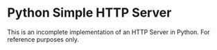 # Python Simple HTTP Server
This is an incomplete implementation of an HTTP Server in Python.
For reference purposes only.